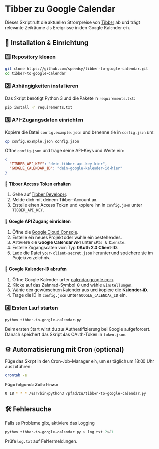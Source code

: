 # Tibber zu Google Calendar

Dieses Skript ruft die aktuellen Strompreise von [Tibber](https://tibber.com) ab und trägt relevante Zeiträume als Ereignisse in den Google Kalender ein.

## 🔧 Installation & Einrichtung

### 1️⃣ Repository klonen
```sh
git clone https://github.com/speedxy/tibber-to-google-calendar.git
cd tibber-to-google-calendar
```

### 2️⃣ Abhängigkeiten installieren
Das Skript benötigt Python 3 und die Pakete in `requirements.txt`:

```sh
pip install -r requirements.txt
```

### 3️⃣ API-Zugangsdaten einrichten
Kopiere die Datei `config.example.json` und benenne sie in `config.json` um:

```sh
cp config.example.json config.json
```

Öffne `config.json` und trage deine API-Keys und Werte ein:

```json
{
  "TIBBER_API_KEY": "dein-tibber-api-key-hier",
  "GOOGLE_CALENDAR_ID": "dein-google-kalender-id-hier"
}
```

#### 🔐 Tibber Access Token erhalten
1. Gehe auf [Tibber Developer](https://developer.tibber.com/).
2. Melde dich mit deinem Tibber-Account an.
3. Erstelle einen Access Token und kopiere ihn in `config.json` unter `TIBBER_API_KEY`.

#### 👤 Google API Zugang einrichten
1. Öffne die [Google Cloud Console](https://console.cloud.google.com/).
2. Erstelle ein neues Projekt oder wähle ein bestehendes.
3. Aktiviere die **Google Calendar API** unter `APIs & Dienste`.
4. Erstelle Zugangsdaten vom Typ **OAuth 2.0 Client-ID**.
5. Lade die Datei `your-client-secret.json` herunter und speichere sie im Projektverzeichnis.

#### 📅 Google Kalender-ID abrufen
1. Öffne Google Kalender unter [calendar.google.com](https://calendar.google.com/).
2. Klicke auf das Zahnrad-Symbol ⚙ und wähle `Einstellungen`.
3. Wähle den gewünschten Kalender aus und kopiere die **Kalender-ID**.
4. Trage die ID in `config.json` unter `GOOGLE_CALENDAR_ID` ein.

### 4️⃣ Ersten Lauf starten
```sh
python tibber-to-google-calendar.py
```

Beim ersten Start wirst du zur Authentifizierung bei Google aufgefordert. Danach speichert das Skript das OAuth-Token in `token.json`.

## ⚙️ Automatisierung mit Cron (optional)
Füge das Skript in den Cron-Job-Manager ein, um es täglich um 18:00 Uhr auszuführen:

```sh
crontab -e
```

Füge folgende Zeile hinzu:
```sh
0 18 * * * /usr/bin/python3 /pfad/zu/tibber-to-google-calendar.py
```

## 🛠️ Fehlersuche
Falls es Probleme gibt, aktiviere das Logging:

```sh
python tibber-to-google-calendar.py > log.txt 2>&1
```

Prüfe `log.txt` auf Fehlermeldungen.
